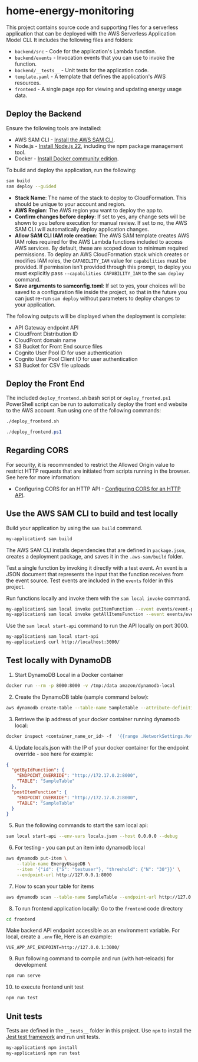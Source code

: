 # home-energy-monitoring

This project contains source code and supporting files for a serverless application that can be deployed with the AWS Serverless Application Model CLI. It includes the following files and folders:

- `backend/src` - Code for the application's Lambda function.
- `backend/events` - Invocation events that you can use to invoke the function.
- `backend/__tests__` - Unit tests for the application code.
- `template.yaml` - A template that defines the application's AWS resources.
- `frontend` - A single page app for viewing and updating energy usage data.

## Deploy the Backend

Ensure the following tools are installed:

- AWS SAM CLI - [Install the AWS SAM CLI](https://docs.aws.amazon.com/serverless-application-model/latest/developerguide/serverless-sam-cli-install.html).
- Node.js - [Install Node.js 22](https://nodejs.org/en/), including the npm package management tool.
- Docker - [Install Docker community edition](https://hub.docker.com/search/?type=edition&offering=community).

To build and deploy the application, run the following:

```bash
sam build
sam deploy --guided
```

- **Stack Name**: The name of the stack to deploy to CloudFormation. This should be unique to your account and region.
- **AWS Region**: The AWS region you want to deploy the app to.
- **Confirm changes before deploy**: If set to yes, any change sets will be shown to you before execution for manual review. If set to no, the AWS SAM CLI will automatically deploy application changes.
- **Allow SAM CLI IAM role creation**: The AWS SAM template creates AWS IAM roles required for the AWS Lambda functions included to access AWS services. By default, these are scoped down to minimum required permissions. To deploy an AWS CloudFormation stack which creates or modifies IAM roles, the `CAPABILITY_IAM` value for `capabilities` must be provided. If permission isn't provided through this prompt, to deploy you must explicitly pass `--capabilities CAPABILITY_IAM` to the `sam deploy` command.
- **Save arguments to samconfig.toml**: If set to yes, your choices will be saved to a configuration file inside the project, so that in the future you can just re-run `sam deploy` without parameters to deploy changes to your application.

The following outputs will be displayed when the deployment is complete:

- API Gateway endpoint API
- CloudFront Distribution ID
- CloudFront domain name
- S3 Bucket for Front End source files
- Cognito User Pool ID for user authentication
- Cognito User Pool Client ID for user authentication
- S3 Bucket for CSV file uploads

## Deploy the Front End

The included `deploy_frontend.sh` bash script or `deploy_fronted.ps1` PowerShell script can be run to automatically deploy the front end website to the AWS account. Run using one of the following commands:

```bash
./deploy_frontend.sh
```

```powershell
./deploy_frontend.ps1
```

## Regarding CORS

For security, it is recommended to restrict the Allowed Origin value to restrict HTTP requests that are initiated from scripts running in the browser. See here for more information:

- Configuring CORS for an HTTP API - [Configuring CORS for an HTTP API](https://docs.aws.amazon.com/apigateway/latest/developerguide/http-api-cors.html).

## Use the AWS SAM CLI to build and test locally

Build your application by using the `sam build` command.

```bash
my-application$ sam build
```

The AWS SAM CLI installs dependencies that are defined in `package.json`, creates a deployment package, and saves it in the `.aws-sam/build` folder.

Test a single function by invoking it directly with a test event. An event is a JSON document that represents the input that the function receives from the event source. Test events are included in the `events` folder in this project.

Run functions locally and invoke them with the `sam local invoke` command.

```bash
my-application$ sam local invoke putItemFunction --event events/event-post-item.json
my-application$ sam local invoke getAllItemsFunction --event events/event-get-all-items.json
```

Use the `sam local start-api` command to run the API locally on port 3000.

```bash
my-application$ sam local start-api
my-application$ curl http://localhost:3000/
```

## Test locally with DynamoDB

1. Start DynamoDB Local in a Docker container

```bash
docker run --rm -p 8000:8000 -v /tmp:/data amazon/dynamodb-local
```

2. Create the DynamoDB table (sample command below):

```bash
aws dynamodb create-table --table-name SampleTable --attribute-definitions AttributeName=id,AttributeType=S --key-schema AttributeName=id,KeyType=HASH --billing-mode PAY_PER_REQUEST --endpoint-url http://127.0.0.1:8000
```

3. Retrieve the ip address of your docker container running dynamodb local:

```bash
docker inspect <container_name_or_id> -f  '{{range .NetworkSettings.Networks}}{{.IPAddress}}{{end}}'
```

4. Update locals.json with the IP of your docker container for the endpoint override - see here for example:

```json
{
  "getByIdFunction": {
    "ENDPOINT_OVERRIDE": "http://172.17.0.2:8000",
    "TABLE": "SampleTable"
  },
  "postItemFunction": {
    "ENDPOINT_OVERRIDE": "http://172.17.0.2:8000",
    "TABLE": "SampleTable"
  }
}
```

5. Run the following commands to start the sam local api:

```bash
sam local start-api --env-vars locals.json --host 0.0.0.0 --debug
```

6. For testing - you can put an item into dynamodb local

```bash
aws dynamodb put-item \
    --table-name EnergyUsageDB \
    --item '{"id": {"S": "testuser"}, "threshold": {"N": "30"}}' \
    --endpoint-url http://127.0.0.1:8000
```

7. How to scan your table for items

```bash
aws dynamodb scan --table-name SampleTable --endpoint-url http://127.0.0.1:8000
```

8. To run frontend application locally:
   Go to the `frontend` code directory

```bash
cd frontend
```

Make backend API endpoint accessible as an environment variable. For local, create a `.env` file, Here is an example:

```text
VUE_APP_API_ENDPOINT=http://127.0.0.1:3000/
```

9. Run following command to compile and run (with hot-reloads) for development

```bash
npm run serve
```

10. to execute frontend unit test

```bash
npm run test
```

## Unit tests

Tests are defined in the `__tests__` folder in this project. Use `npm` to install the [Jest test framework](https://jestjs.io/) and run unit tests.

```bash
my-application$ npm install
my-application$ npm run test
```

